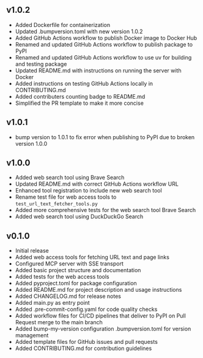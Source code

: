 ## v1.0.2
* Added Dockerfile for containerization
* Updated .bumpversion.toml with new version 1.0.2
* Added GitHub Actions workflow to publish Docker image to Docker Hub
* Renamed and updated GitHub Actions workflow to publish package to PyPI
* Renamed and updated GitHub Actions workflow to use uv for building and testing package
* Updated README.md with instructions on running the server with Docker
* Added instructions on testing GitHub Actions locally in CONTRIBUTING.md
* Added contributers counting badge to README.md
* Simplified the PR template to make it more concise

## v1.0.1
* bump version to 1.0.1 to fix error when publishing to PyPI due to broken version 1.0.0

## v1.0.0
* Added web search tool using Brave Search
* Updated README.md with correct GitHub Actions workflow URL
* Enhanced tool registration to include new web search tool
* Rename test file for web access tools to `test_url_text_fetcher_tools.py`
* Added more comprehensive tests for the web search tool Brave Search
* Added web search tool using DuckDuckGo Search

## v0.1.0
* Initial release
* Added web access tools for fetching URL text and page links
* Configured MCP server with SSE transport
* Added basic project structure and documentation
* Added tests for the web access tools
* Added pyproject.toml for package configuration
* Added README.md for project description and usage instructions
* Added CHANGELOG.md for release notes
* Added main.py as entry point
* Added .pre-commit-config.yaml for code quality checks
* Added workflow files for CI/CD pipelines that deliver to PyPI on Pull Request merge to the main branch
* Added bump-my-version configuration .bumpversion.toml for version management
* Added template files for GitHub issues and pull requests
* Added CONTRIBUTING.md for contribution guidelines
